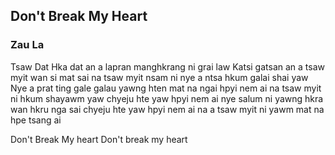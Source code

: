 ## Don't Break My Heart
### Zau La


Tsaw Dat Hka dat an a lapran
manghkrang ni grai law 
Katsi gatsan an a tsaw myit wan si mat sai 
na tsaw myit nsam ni nye a ntsa 
hkum galai shai yaw 
Nye a prat ting gale galau yawng hten mat na
ngai hpyi nem ai na tsaw myit ni hkum shayawm yaw 
chyeju hte yaw hpyi nem ai 
nye salum ni yawng hkra wan hkru nga sai 
chyeju hte yaw hpyi nem ai 
na a tsaw myit ni yawm mat na hpe tsang ai 

Don't Break My heart Don't break my heart